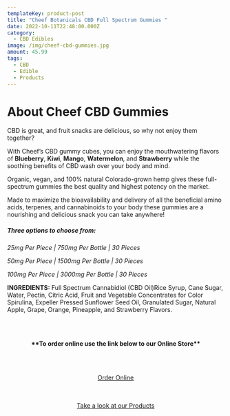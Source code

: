 ```yaml
---
templateKey: product-post
title: "Cheef Botanicals CBD Full Spectrum Gummies "
date: 2022-10-11T22:48:00.000Z
category:
  - CBD Edibles
image: /img/cheef-cbd-gummies.jpg
amount: 45.99
tags:
  - CBD
  - Edible
  - Products
---
```

# **About Cheef CBD Gummies**

CBD is great, and fruit snacks are delicious, so why not enjoy them together?

With Cheef’s CBD gummy cubes, you can enjoy the mouthwatering flavors of **Blueberry**, **Kiwi**, **Mango**, **Watermelon**, and **Strawberry** while the soothing benefits of CBD wash over your body and mind.

Organic, vegan, and 100% natural Colorado-grown hemp gives these full-spectrum gummies the best quality and highest potency on the market. 

Made to maximize the bioavailability and delivery of all the beneficial amino acids, terpenes, and cannabinoids to your body these gummies are a nourishing and delicious snack you can take anywhere!

##### **Three options to choose from:**

*25mg Per Piece | 750mg Per Bottle | 30 Pieces*

*50mg Per Piece | 1500mg Per Bottle | 30 Pieces*

*100mg Per Piece | 3000mg Per Bottle | 30 Pieces*

**INGREDIENTS:** Full Spectrum Cannabidiol (CBD Oil)Rice Syrup, Cane Sugar, Water, Pectin, Citric Acid, Fruit and Vegetable Concentrates for Color Spirulina, Expeller Pressed Sunflower Seed Oil, Granulated Sugar, Natural Apple, Grape, Orange, Pineapple, and Strawberry Flavors.

<br><br>

<Center>

**\*\*To order online use the link below to our Online Store\*\***

<br><br>

<Center><a class="link-view-more-products" target="_blank" href="https://capitalcbd.shop/product/cheef-botanicals-cbd-gummies/">Order Online</a></

<br><br><br>

<Center><a class="link-view-more-products" target="_blank" href="https://capitalamericanshaman.com/products">Take a look at our Products</a></Center>

<br><br>